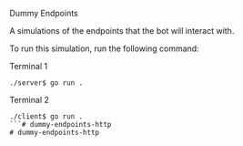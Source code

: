 Dummy Endpoints

A simulations of the endpoints that the bot will interact with.

To run this simulation, run the following command:

Terminal 1
```
./server$ go run .
```
Terminal 2
```
./client$ go run .
```# dummy-endpoints-http
# dummy-endpoints-http
